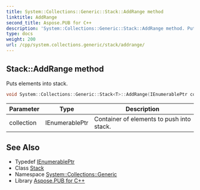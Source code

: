 ```yaml
---
title: System::Collections::Generic::Stack::AddRange method
linktitle: AddRange
second_title: Aspose.PUB for C++
description: 'System::Collections::Generic::Stack::AddRange method. Puts elements into stack in C++.'
type: docs
weight: 200
url: /cpp/system.collections.generic/stack/addrange/
---
```

## Stack::AddRange method


Puts elements into stack.

```cpp
void System::Collections::Generic::Stack<T>::AddRange(IEnumerablePtr collection)
```


| Parameter | Type | Description |
| --- | --- | --- |
| collection | IEnumerablePtr | Container of elements to push into stack. |

## See Also

* Typedef [IEnumerablePtr](../ienumerableptr/)
* Class [Stack](../)
* Namespace [System::Collections::Generic](../../)
* Library [Aspose.PUB for C++](../../../)
